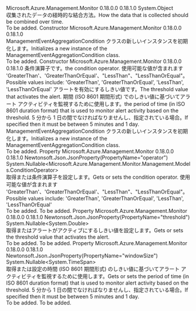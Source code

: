 <Type Name="ManagementEventAggregationCondition" FullName="Microsoft.Azure.Management.Monitor.Management.Models.ManagementEventAggregationCondition">
  <TypeSignature Language="C#" Value="public class ManagementEventAggregationCondition" />
  <TypeSignature Language="ILAsm" Value=".class public auto ansi beforefieldinit ManagementEventAggregationCondition extends System.Object" />
  <TypeSignature Language="DocId" Value="T:Microsoft.Azure.Management.Monitor.Management.Models.ManagementEventAggregationCondition" />
  <TypeSignature Language="VB.NET" Value="Public Class ManagementEventAggregationCondition" />
  <TypeSignature Language="F#" Value="type ManagementEventAggregationCondition = class" />
  <AssemblyInfo>
    <AssemblyName>Microsoft.Azure.Management.Monitor</AssemblyName>
    <AssemblyVersion>0.18.0.0</AssemblyVersion>
    <AssemblyVersion>0.18.1.0</AssemblyVersion>
  </AssemblyInfo>
  <Base>
    <BaseTypeName>System.Object</BaseTypeName>
  </Base>
  <Interfaces />
  <Docs>
    <summary>
            <span data-ttu-id="d4e0f-101">収集されたデータの経時的な結合方法。</span><span class="sxs-lookup"><span data-stu-id="d4e0f-101">How the data that is collected should be combined over time.</span></span>
            </summary>
    <remarks>To be added.</remarks>
  </Docs>
  <Members>
    <Member MemberName=".ctor">
      <MemberSignature Language="C#" Value="public ManagementEventAggregationCondition ();" />
      <MemberSignature Language="ILAsm" Value=".method public hidebysig specialname rtspecialname instance void .ctor() cil managed" />
      <MemberSignature Language="DocId" Value="M:Microsoft.Azure.Management.Monitor.Management.Models.ManagementEventAggregationCondition.#ctor" />
      <MemberSignature Language="VB.NET" Value="Public Sub New ()" />
      <MemberType>Constructor</MemberType>
      <AssemblyInfo>
        <AssemblyName>Microsoft.Azure.Management.Monitor</AssemblyName>
        <AssemblyVersion>0.18.0.0</AssemblyVersion>
        <AssemblyVersion>0.18.1.0</AssemblyVersion>
      </AssemblyInfo>
      <Parameters />
      <Docs>
        <summary>
            <span data-ttu-id="d4e0f-102">ManagementEventAggregationCondition クラスの新しいインスタンスを初期化します。</span><span class="sxs-lookup"><span data-stu-id="d4e0f-102">Initializes a new instance of the ManagementEventAggregationCondition class.</span></span>
            </summary>
        <remarks>To be added.</remarks>
      </Docs>
    </Member>
    <Member MemberName=".ctor">
      <MemberSignature Language="C#" Value="public ManagementEventAggregationCondition (Nullable&lt;Microsoft.Azure.Management.Monitor.Management.Models.ConditionOperator&gt; operatorProperty = null, Nullable&lt;double&gt; threshold = null, Nullable&lt;TimeSpan&gt; windowSize = null);" />
      <MemberSignature Language="ILAsm" Value=".method public hidebysig specialname rtspecialname instance void .ctor(valuetype System.Nullable`1&lt;valuetype Microsoft.Azure.Management.Monitor.Management.Models.ConditionOperator&gt; operatorProperty, valuetype System.Nullable`1&lt;float64&gt; threshold, valuetype System.Nullable`1&lt;valuetype System.TimeSpan&gt; windowSize) cil managed" />
      <MemberSignature Language="DocId" Value="M:Microsoft.Azure.Management.Monitor.Management.Models.ManagementEventAggregationCondition.#ctor(System.Nullable{Microsoft.Azure.Management.Monitor.Management.Models.ConditionOperator},System.Nullable{System.Double},System.Nullable{System.TimeSpan})" />
      <MemberSignature Language="VB.NET" Value="Public Sub New (Optional operatorProperty As Nullable(Of ConditionOperator) = null, Optional threshold As Nullable(Of Double) = null, Optional windowSize As Nullable(Of TimeSpan) = null)" />
      <MemberSignature Language="F#" Value="new Microsoft.Azure.Management.Monitor.Management.Models.ManagementEventAggregationCondition : Nullable&lt;Microsoft.Azure.Management.Monitor.Management.Models.ConditionOperator&gt; * Nullable&lt;double&gt; * Nullable&lt;TimeSpan&gt; -&gt; Microsoft.Azure.Management.Monitor.Management.Models.ManagementEventAggregationCondition" Usage="new Microsoft.Azure.Management.Monitor.Management.Models.ManagementEventAggregationCondition (operatorProperty, threshold, windowSize)" />
      <MemberType>Constructor</MemberType>
      <AssemblyInfo>
        <AssemblyName>Microsoft.Azure.Management.Monitor</AssemblyName>
        <AssemblyVersion>0.18.0.0</AssemblyVersion>
        <AssemblyVersion>0.18.1.0</AssemblyVersion>
      </AssemblyInfo>
      <Parameters>
        <Parameter Name="operatorProperty" Type="System.Nullable&lt;Microsoft.Azure.Management.Monitor.Management.Models.ConditionOperator&gt;" />
        <Parameter Name="threshold" Type="System.Nullable&lt;System.Double&gt;" />
        <Parameter Name="windowSize" Type="System.Nullable&lt;System.TimeSpan&gt;" />
      </Parameters>
      <Docs>
        <param name="operatorProperty"><span data-ttu-id="d4e0f-103">条件演算子です。</span><span class="sxs-lookup"><span data-stu-id="d4e0f-103">the condition operator.</span></span> <span data-ttu-id="d4e0f-104">使用可能な値が含まれます 'GreaterThan'、'GreaterThanOrEqual'、"LessThan"、"LessThanOrEqual"。</span><span class="sxs-lookup"><span data-stu-id="d4e0f-104">Possible values include: 'GreaterThan', 'GreaterThanOrEqual', 'LessThan', 'LessThanOrEqual'</span></span></param>
        <param name="threshold"><span data-ttu-id="d4e0f-105">アラートを有効にするしきい値です。</span><span class="sxs-lookup"><span data-stu-id="d4e0f-105">The threshold value that activates the alert.</span></span></param>
        <param name="windowSize"><span data-ttu-id="d4e0f-106">期間 (ISO 8601 期間形式) でのしきい値に基づいてアラート アクティビティを監視するために使用します。</span><span class="sxs-lookup"><span data-stu-id="d4e0f-106">the period of time (in ISO 8601 duration format) that is used to monitor alert activity based on the threshold.</span></span> <span data-ttu-id="d4e0f-107">5 分から 1 日の間でなければなりませんし、指定されている場合。</span><span class="sxs-lookup"><span data-stu-id="d4e0f-107">If specified then it must be between 5 minutes and 1 day.</span></span></param>
        <summary>
            <span data-ttu-id="d4e0f-108">ManagementEventAggregationCondition クラスの新しいインスタンスを初期化します。</span><span class="sxs-lookup"><span data-stu-id="d4e0f-108">Initializes a new instance of the ManagementEventAggregationCondition class.</span></span>
            </summary>
        <remarks>To be added.</remarks>
      </Docs>
    </Member>
    <Member MemberName="OperatorProperty">
      <MemberSignature Language="C#" Value="public Nullable&lt;Microsoft.Azure.Management.Monitor.Management.Models.ConditionOperator&gt; OperatorProperty { get; set; }" />
      <MemberSignature Language="ILAsm" Value=".property instance valuetype System.Nullable`1&lt;valuetype Microsoft.Azure.Management.Monitor.Management.Models.ConditionOperator&gt; OperatorProperty" />
      <MemberSignature Language="DocId" Value="P:Microsoft.Azure.Management.Monitor.Management.Models.ManagementEventAggregationCondition.OperatorProperty" />
      <MemberSignature Language="VB.NET" Value="Public Property OperatorProperty As Nullable(Of ConditionOperator)" />
      <MemberSignature Language="F#" Value="member this.OperatorProperty : Nullable&lt;Microsoft.Azure.Management.Monitor.Management.Models.ConditionOperator&gt; with get, set" Usage="Microsoft.Azure.Management.Monitor.Management.Models.ManagementEventAggregationCondition.OperatorProperty" />
      <MemberType>Property</MemberType>
      <AssemblyInfo>
        <AssemblyName>Microsoft.Azure.Management.Monitor</AssemblyName>
        <AssemblyVersion>0.18.0.0</AssemblyVersion>
        <AssemblyVersion>0.18.1.0</AssemblyVersion>
      </AssemblyInfo>
      <Attributes>
        <Attribute>
          <AttributeName>Newtonsoft.Json.JsonProperty(PropertyName="operator")</AttributeName>
        </Attribute>
      </Attributes>
      <ReturnValue>
        <ReturnType>System.Nullable&lt;Microsoft.Azure.Management.Monitor.Management.Models.ConditionOperator&gt;</ReturnType>
      </ReturnValue>
      <Docs>
        <summary>
            <span data-ttu-id="d4e0f-109">取得または条件演算子を設定します。</span><span class="sxs-lookup"><span data-stu-id="d4e0f-109">Gets or sets the condition operator.</span></span> <span data-ttu-id="d4e0f-110">使用可能な値が含まれます 'GreaterThan'、'GreaterThanOrEqual'、"LessThan"、"LessThanOrEqual"。</span><span class="sxs-lookup"><span data-stu-id="d4e0f-110">Possible values include: 'GreaterThan', 'GreaterThanOrEqual', 'LessThan', 'LessThanOrEqual'</span></span>
            </summary>
        <value>To be added.</value>
        <remarks>To be added.</remarks>
      </Docs>
    </Member>
    <Member MemberName="Threshold">
      <MemberSignature Language="C#" Value="public Nullable&lt;double&gt; Threshold { get; set; }" />
      <MemberSignature Language="ILAsm" Value=".property instance valuetype System.Nullable`1&lt;float64&gt; Threshold" />
      <MemberSignature Language="DocId" Value="P:Microsoft.Azure.Management.Monitor.Management.Models.ManagementEventAggregationCondition.Threshold" />
      <MemberSignature Language="VB.NET" Value="Public Property Threshold As Nullable(Of Double)" />
      <MemberSignature Language="F#" Value="member this.Threshold : Nullable&lt;double&gt; with get, set" Usage="Microsoft.Azure.Management.Monitor.Management.Models.ManagementEventAggregationCondition.Threshold" />
      <MemberType>Property</MemberType>
      <AssemblyInfo>
        <AssemblyName>Microsoft.Azure.Management.Monitor</AssemblyName>
        <AssemblyVersion>0.18.0.0</AssemblyVersion>
        <AssemblyVersion>0.18.1.0</AssemblyVersion>
      </AssemblyInfo>
      <Attributes>
        <Attribute>
          <AttributeName>Newtonsoft.Json.JsonProperty(PropertyName="threshold")</AttributeName>
        </Attribute>
      </Attributes>
      <ReturnValue>
        <ReturnType>System.Nullable&lt;System.Double&gt;</ReturnType>
      </ReturnValue>
      <Docs>
        <summary>
            <span data-ttu-id="d4e0f-111">取得またはアラートがアクティブにするしきい値を設定します。</span><span class="sxs-lookup"><span data-stu-id="d4e0f-111">Gets or sets the threshold value that activates the alert.</span></span>
            </summary>
        <value>To be added.</value>
        <remarks>To be added.</remarks>
      </Docs>
    </Member>
    <Member MemberName="WindowSize">
      <MemberSignature Language="C#" Value="public Nullable&lt;TimeSpan&gt; WindowSize { get; set; }" />
      <MemberSignature Language="ILAsm" Value=".property instance valuetype System.Nullable`1&lt;valuetype System.TimeSpan&gt; WindowSize" />
      <MemberSignature Language="DocId" Value="P:Microsoft.Azure.Management.Monitor.Management.Models.ManagementEventAggregationCondition.WindowSize" />
      <MemberSignature Language="VB.NET" Value="Public Property WindowSize As Nullable(Of TimeSpan)" />
      <MemberSignature Language="F#" Value="member this.WindowSize : Nullable&lt;TimeSpan&gt; with get, set" Usage="Microsoft.Azure.Management.Monitor.Management.Models.ManagementEventAggregationCondition.WindowSize" />
      <MemberType>Property</MemberType>
      <AssemblyInfo>
        <AssemblyName>Microsoft.Azure.Management.Monitor</AssemblyName>
        <AssemblyVersion>0.18.0.0</AssemblyVersion>
        <AssemblyVersion>0.18.1.0</AssemblyVersion>
      </AssemblyInfo>
      <Attributes>
        <Attribute>
          <AttributeName>Newtonsoft.Json.JsonProperty(PropertyName="windowSize")</AttributeName>
        </Attribute>
      </Attributes>
      <ReturnValue>
        <ReturnType>System.Nullable&lt;System.TimeSpan&gt;</ReturnType>
      </ReturnValue>
      <Docs>
        <summary>
            <span data-ttu-id="d4e0f-112">取得または設定の時間 (ISO 8601 期間形式) のしきい値に基づいてアラート アクティビティを監視するために使用します。</span><span class="sxs-lookup"><span data-stu-id="d4e0f-112">Gets or sets the period of time (in ISO 8601 duration format) that is used to monitor alert activity based on the threshold.</span></span> <span data-ttu-id="d4e0f-113">5 分から 1 日の間でなければなりませんし、指定されている場合。</span><span class="sxs-lookup"><span data-stu-id="d4e0f-113">If specified then it must be between 5 minutes and 1 day.</span></span>
            </summary>
        <value>To be added.</value>
        <remarks>To be added.</remarks>
      </Docs>
    </Member>
  </Members>
</Type>
